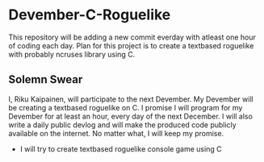 # Devember-C-Roguelike
This repository will be adding a new commit everday with atleast one hour of coding each day.
Plan for this project is to create a textbased roguelike with probably ncruses library using C.

Solemn Swear
------------
I, Riku Kaipainen, will participate to the next Devember. 
My Devember will be creating a textbased roguelike on C.
I promise I will program for my Devember for at least an hour, every day of the next December.
I will also write a daily public devlog and will make the produced code publicly available on the internet.
No matter what, I will keep my promise. 

* I will try to create textbased roguelike console game using C